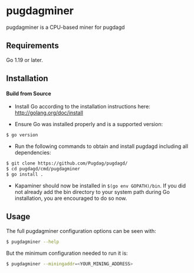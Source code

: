 # pugdagminer

pugdagminer is a CPU-based miner for pugdagd

## Requirements

Go 1.19 or later.

## Installation

#### Build from Source

- Install Go according to the installation instructions here:
  http://golang.org/doc/install

- Ensure Go was installed properly and is a supported version:

```bash
$ go version
```

- Run the following commands to obtain and install pugdagd including all dependencies:

```bash
$ git clone https://github.com/Pugdag/pugdagd/
$ cd pugdagd/cmd/pugdagminer
$ go install .
```

- Kapaminer should now be installed in `$(go env GOPATH)/bin`. If you did
  not already add the bin directory to your system path during Go installation,
  you are encouraged to do so now.
  
## Usage

The full pugdagminer configuration options can be seen with:

```bash
$ pugdagminer --help
```

But the minimum configuration needed to run it is:
```bash
$ pugdagminer --miningaddr=<YOUR_MINING_ADDRESS>
```